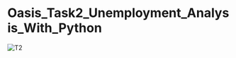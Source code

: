 # Oasis_Task2_Unemployment_Analysis_With_Python
![T2](https://github.com/Akshatanand15/Oasis_Task2/assets/120087445/578ece6d-57c6-4e87-83c9-fc289895a15e)
